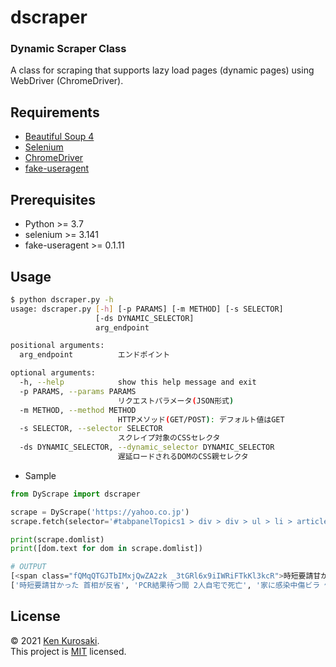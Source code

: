 # dscraper

### Dynamic Scraper Class

A class for scraping that supports lazy load pages (dynamic pages) using WebDriver (ChromeDriver).

## Requirements

- [Beautiful Soup 4](https://www.crummy.com/software/BeautifulSoup/bs4/doc/)
- [Selenium](https://www.selenium.dev/documentation/en/)
- [ChromeDriver](http://chromedriver.chromium.org/getting-started)
- [fake-useragent](https://github.com/hellysmile/fake-useragent)

## Prerequisites

- Python >= 3.7
- selenium >= 3.141
- fake-useragent >= 0.1.11

## Usage

```sh
$ python dscraper.py -h
usage: dscraper.py [-h] [-p PARAMS] [-m METHOD] [-s SELECTOR]
                   [-ds DYNAMIC_SELECTOR]
                   arg_endpoint

positional arguments:
  arg_endpoint          エンドポイント

optional arguments:
  -h, --help            show this help message and exit
  -p PARAMS, --params PARAMS
                        リクエストパラメータ(JSON形式)
  -m METHOD, --method METHOD
                        HTTPメソッド(GET/POST): デフォルト値はGET
  -s SELECTOR, --selector SELECTOR
                        スクレイプ対象のCSSセレクタ
  -ds DYNAMIC_SELECTOR, --dynamic_selector DYNAMIC_SELECTOR
                        遅延ロードされるDOMのCSS親セレクタ
```

- Sample

``` python
from DyScrape import dscraper

scrape = DyScrape('https://yahoo.co.jp')
scrape.fetch(selector='#tabpanelTopics1 > div > div > ul > li > article > a > div > div > h1 > span')

print(scrape.domlist)
print([dom.text for dom in scrape.domlist])
```
```sh
# OUTPUT
[<span class="fQMqQTGJTbIMxjQwZA2zk _3tGRl6x9iIWRiFTkKl3kcR">時短要請甘かった 首相が反省</span>, <span class="fQMqQTGJTbIMxjQwZA2zk _3tGRl6x9iIWRiFTkKl3kcR">PCR結果待つ間 2人自宅で死亡</span>, <span class="fQMqQTGJTbIMxjQwZA2zk _3tGRl6x9iIWRiFTkKl3kcR">家に感染中傷ビラ 偏見やめて</span>, <span class="fQMqQTGJTbIMxjQwZA2zk _3tGRl6x9iIWRiFTkKl3kcR">旭川医大に職員 驚きあきれる</span>, <span class="fQMqQTGJTbIMxjQwZA2zk _3tGRl6x9iIWRiFTkKl3kcR">トランプ氏 フロリダに事務所</span>, <span class="fQMqQTGJTbIMxjQwZA2zk _3tGRl6x9iIWRiFTkKl3kcR">給食に異物週3回 保護者怒り</span>, <span class="fQMqQTGJTbIMxjQwZA2zk _3tGRl6x9iIWRiFTkKl3kcR">ヒルマイルド 商標巡り声明</span>, <span class="fQMqQTGJTbIMxjQwZA2zk _3tGRl6x9iIWRiFTkKl3kcR">歌手・BENI 第1子男児を出産</span>]
['時短要請甘かった 首相が反省', 'PCR結果待つ間 2人自宅で死亡', '家に感染中傷ビラ 偏見やめて', '旭川医大に職員 驚きあきれる', 'トランプ氏 フロリダに事務所', '給食に異物週3回 保護者怒り', 'ヒルマイルド 商標巡り声明', '歌手・BENI 第1子男児を出産']
```

## License

&copy; 2021 [Ken Kurosaki](https://github.com/quinpallet).<br>
This project is [MIT](https://github.com/quinpallet/line_echo_bot/blob/master/LICENSE) licensed.